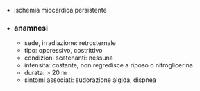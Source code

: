 - ischemia miocardica persistente
- ### anamnesi
	- sede, irradiazione: retrosternale
	- tipo: oppressivo, costrittivo
	- condizioni scatenanti: nessuna
	- intensita: costante, non regredisce a riposo o nitroglicerina
	- durata: > 20 m
	- sintomi associati: sudorazione algida, dispnea